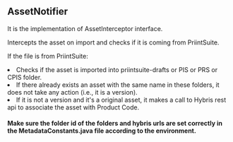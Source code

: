 <h2> AssetNotifier</h2>

It is the implementation of AssetInterceptor interface.

Intercepts the asset on import and checks if it is coming from PriintSuite.

If the file is from PriintSuite:
	<li> Checks if the asset is imported into priintsuite-drafts or PIS or PRS or CPIS folder.
	<li> If there already exists an asset with the same name in these folders, it does not take any action (i.e., it is a version).
	<li> If it is not a version and it's a original asset, it makes a call to Hybris rest api to associate the asset with Product Code.
	
<h4> Make sure the folder id of the folders and hybris urls are set correctly in the MetadataConstants.java file according to the environment.<h4>

<!--
Also the table priint_duplicates should be created with below definition:

CREATE TABLE PRIINT_DUPLICATES(
	ASSET_ID nvarchar(40) NOT NULL,
	ASSET_NAME nvarchar(100) NULL,
	DEL_FLAG nvarchar(20) NULL
);
-->
